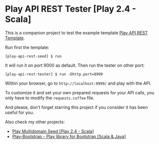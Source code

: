 # Play API REST Tester [Play 2.4 - Scala]

This is a companion project to test the example template [Play API REST Template](https://github.com/adrianhurt/play-api-rest-seed).

Run first the template:

    [play-api-rest-seed] $ run

It will run it on port 9000 as default. Then run the tester on other port:

    [play-api-rest-tester] $ run -Dhttp.port=8999

Within your browser, go to `http://localhost:8999/` and play with the API.

To customize it and set your own prepared requests for your API calls, you only have to modify the `requests.coffee` file.

And please, don't forget starring this project if you consider it has been useful for you.


Also check my other projects:

* [Play Multidomain Seed [Play 2.4 - Scala]](https://github.com/adrianhurt/play-multidomain-seed)
* [Play-Bootstrap - Play library for Bootstrap [Scala & Java]](https://adrianhurt.github.io/play-bootstrap)